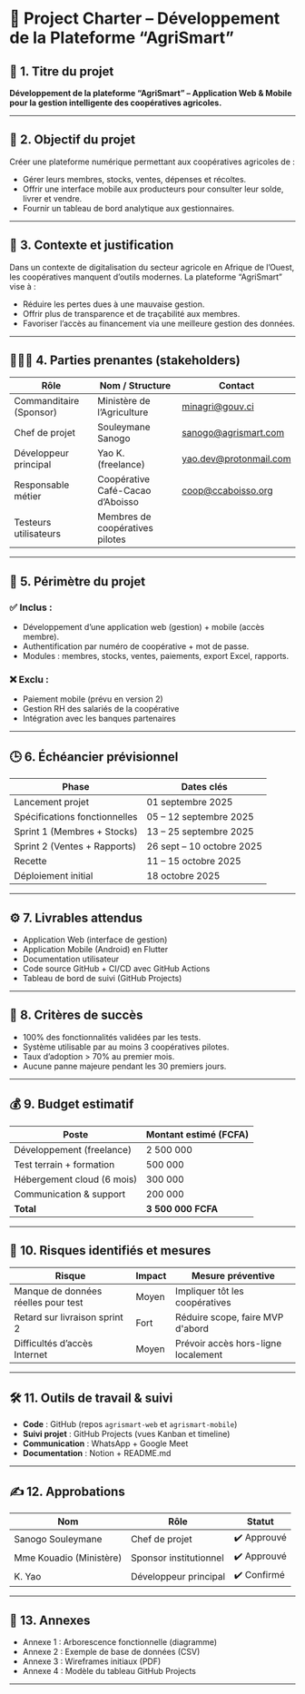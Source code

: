 # 📄 Project Charter – Développement de la Plateforme “AgriSmart”

## 📌 1. Titre du projet

**Développement de la plateforme “AgriSmart” – Application Web & Mobile pour la gestion intelligente des coopératives agricoles.**

---

## 🎯 2. Objectif du projet

Créer une plateforme numérique permettant aux coopératives agricoles de :

* Gérer leurs membres, stocks, ventes, dépenses et récoltes.
* Offrir une interface mobile aux producteurs pour consulter leur solde, livrer et vendre.
* Fournir un tableau de bord analytique aux gestionnaires.

---

## 🧱 3. Contexte et justification

Dans un contexte de digitalisation du secteur agricole en Afrique de l’Ouest, les coopératives manquent d’outils modernes.
La plateforme “AgriSmart” vise à :

* Réduire les pertes dues à une mauvaise gestion.
* Offrir plus de transparence et de traçabilité aux membres.
* Favoriser l’accès au financement via une meilleure gestion des données.

---

## 🧑‍🤝‍🧑 4. Parties prenantes (stakeholders)

| Rôle                    | Nom / Structure                  | Contact                                                 |
| ----------------------- | -------------------------------- | ------------------------------------------------------- |
| Commanditaire (Sponsor) | Ministère de l’Agriculture       | [minagri@gouv.ci](mailto:minagri@gouv.ci)               |
| Chef de projet          | Souleymane Sanogo                | [sanogo@agrismart.com](mailto:sanogo@agrismart.com)     |
| Développeur principal   | Yao K. (freelance)               | [yao.dev@protonmail.com](mailto:yao.dev@protonmail.com) |
| Responsable métier      | Coopérative Café-Cacao d’Aboisso | [coop@ccaboisso.org](mailto:coop@ccaboisso.org)         |
| Testeurs utilisateurs   | Membres de coopératives pilotes  |                                                         |

---

## 🧭 5. Périmètre du projet

### ✅ Inclus :

* Développement d’une application web (gestion) + mobile (accès membre).
* Authentification par numéro de coopérative + mot de passe.
* Modules : membres, stocks, ventes, paiements, export Excel, rapports.

### ❌ Exclu :

* Paiement mobile (prévu en version 2)
* Gestion RH des salariés de la coopérative
* Intégration avec les banques partenaires

---

## 🕒 6. Échéancier prévisionnel

| Phase                         | Dates clés                |
| ----------------------------- | ------------------------- |
| Lancement projet              | 01 septembre 2025         |
| Spécifications fonctionnelles | 05 – 12 septembre 2025    |
| Sprint 1 (Membres + Stocks)   | 13 – 25 septembre 2025    |
| Sprint 2 (Ventes + Rapports)  | 26 sept – 10 octobre 2025 |
| Recette                       | 11 – 15 octobre 2025      |
| Déploiement initial           | 18 octobre 2025           |

---

## ⚙️ 7. Livrables attendus

* Application Web (interface de gestion)
* Application Mobile (Android) en Flutter
* Documentation utilisateur
* Code source GitHub + CI/CD avec GitHub Actions
* Tableau de bord de suivi (GitHub Projects)

---

## 🧪 8. Critères de succès

* 100% des fonctionnalités validées par les tests.
* Système utilisable par au moins 3 coopératives pilotes.
* Taux d’adoption > 70% au premier mois.
* Aucune panne majeure pendant les 30 premiers jours.

---

## 💰 9. Budget estimatif

| Poste                      | Montant estimé (FCFA) |
| -------------------------- | --------------------- |
| Développement (freelance)  | 2 500 000             |
| Test terrain + formation   | 500 000               |
| Hébergement cloud (6 mois) | 300 000               |
| Communication & support    | 200 000               |
| **Total**                  | **3 500 000 FCFA**    |

---

## 🔐 10. Risques identifiés et mesures

| Risque                              | Impact | Mesure préventive                   |
| ----------------------------------- | ------ | ----------------------------------- |
| Manque de données réelles pour test | Moyen  | Impliquer tôt les coopératives      |
| Retard sur livraison sprint 2       | Fort   | Réduire scope, faire MVP d'abord    |
| Difficultés d’accès Internet        | Moyen  | Prévoir accès hors-ligne localement |

---

## 🛠 11. Outils de travail & suivi

* **Code** : GitHub (repos `agrismart-web` et `agrismart-mobile`)
* **Suivi projet** : GitHub Projects (vues Kanban et timeline)
* **Communication** : WhatsApp + Google Meet
* **Documentation** : Notion + README.md

---

## ✍️ 12. Approbations

| Nom                     | Rôle                   | Statut      |
| ----------------------- | ---------------------- | ----------- |
| Sanogo Souleymane       | Chef de projet         | ✔️ Approuvé |
| Mme Kouadio (Ministère) | Sponsor institutionnel | ✔️ Approuvé |
| K. Yao                  | Développeur principal  | ✔️ Confirmé |

---

## 📎 13. Annexes

* Annexe 1 : Arborescence fonctionnelle (diagramme)
* Annexe 2 : Exemple de base de données (CSV)
* Annexe 3 : Wireframes initiaux (PDF)
* Annexe 4 : Modèle du tableau GitHub Projects

---

